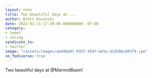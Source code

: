 ```yaml
---
layout: note
title: Two beautiful days at ...
author: Brett Kosinski
date: 2022-01-11 17:39:00.000000000 -07:00
category:
- tweet
- skiing
syndicate_to:
- twitter
image: "/assets/images/aee99a97-935f-4597-be5a-d1d586cd83f9.jpe"
no_fediverse: true
---
```

Two beautiful days at @MarmotBasin!